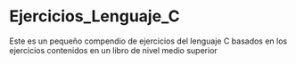 # Ejercicios_Lenguaje_C
Este es un pequeño compendio de ejercicios del lenguaje C basados en los ejercicios contenidos en un libro de nivel medio superior
